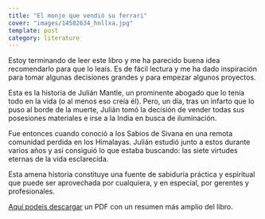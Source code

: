 ```yaml
---
title: "El monje que vendió su ferrari"
cover: "images/14582634_hnllxa.jpg"
template: post
category: literature
---
```


Estoy terminando de leer este libro y me ha parecido buena idea recomendarlo para que lo leais. Es de fácil lectura y me ha dado inspiración para tomar algunas decisiones grandes y para empezar algunos proyectos.

Esta es la historia de Julián Mantle, un prominente abogado que lo tenía todo en la vida (o al menos eso creía él). Pero, un día, tras un infarto que lo puso al borde de la muerte, Julián tomó la decisión de vender todas sus posesiones materiales e irse a la India en busca de iluminación.

Fue entonces cuando conoció a los Sabios de Sivana en una remota comunidad perdida en los Himalayas. Julián estudió junto a estos durante varios años y así consiguió lo que estaba buscando: las siete virtudes eternas de la vida esclarecida.

Esta amena historia constituye una fuente de sabiduría práctica y espiritual que puede ser aprovechada por cualquiera, y en especial, por gerentes y profesionales.

[Aquí podeis descargar](http://manuamozarrain.googlepages.com/Elmonjequevendiosuferrari.pdf) un PDF con un resumen más amplio del libro.
